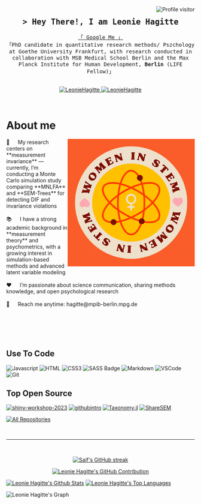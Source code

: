 <!--
<h2 align="center">
  Welcome to Leonie Hagitte World!
  <img src="https://media.giphy.com/media/hvRJCLFzcasrR4ia7z/giphy.gif" width="28">
</h2>
-->

<!--
<p align="center">
  <a href="https://github.com/LeonieHagitte"><img src="https://readme-typing-svg.herokuapp.com/?lines=Self%20Taught%20Programmer;Front%20End%20Developer;1.5%2B%20years%20of%20coding%20experience;Always%20learning%20new%20things&center=true&width=380&height=45"></a>
</p>

 -->

<a href="https://komarev.com/ghpvc/?username=LeonieHagitte">
  <img align="right" src="https://komarev.com/ghpvc/?username=LeonieHagitte&label=Visitors&color=0e75b6&style=flat" alt="Profile visitor" />
</a>

<!-- Intro  -->
<h2 align="center">
        <samp>&gt; Hey There!, I am
                <b><a target="_blank">Leonie Hagitte</a></b>
        </samp>
</h2>


<p align="center"> 
  <samp>
    <a href="https://www.google.com/search?q=Leonie+Hagitte">「 Google Me 」</a>
    <br>
    「PhD candidate in quantitative research methods/ Pszchology at Goethe University Frankfurt, with research conducted in collaboration with MSB Medical School Berlin and the Max Planck Institute for Human Development, <b>Berlin</b> (LIFE Fellow)」
    <br>
    <br>
  </samp>
</p>

<p align="center">
 <a href="https://linkedin.com/in/Leonie-Hagitte" target="_blank">
  <img src="https://img.shields.io/badge/LinkedIn-0077B5?style=for-the-badge&logo=linkedin&logoColor=white" alt="LeonieHagitte"/>
 </a>
 <a href="https://www.researchgate.net/profile/Leonie-Hagitte">
  <img src="https://upload.wikimedia.org/wikipedia/commons/thumb/5/5e/ResearchGate_icon_SVG.svg/1024px-ResearchGate_icon_SVG.svg.png" alt="LeonieHagitte" width="85" />
 </a> 
</p>
<br />

<!-- About Section -->
 # About me
 
<p> <img align="right" width="340" src="/assets/stem.gif" alt="stem.gif" /> 🔬 &emsp; My research centers on **measurement invariance** — currently, I’m conducting a Monte Carlo simulation study comparing **MNLFA** and **SEM-Trees** for detecting DIF and invariance violations <br/><br/> 📚 &emsp; I have a strong academic background in **measurement theory** and psychometrics, with a growing interest in simulation-based methods and advanced latent variable modeling <br/><br/> ❤️ &emsp; I’m passionate about science communication, sharing methods knowledge, and open psychological research <br/><br/> 📧 &emsp; Reach me anytime: hagitte@mpib-berlin.mpg.de <br/><br/>
</p>

<br/>
<br/>
<br/>

## Use To Code

![Javascript](https://img.shields.io/badge/Javascript-F0DB4F?style=for-the-badge&labelColor=black&logo=javascript&logoColor=F0DB4F)
![HTML](https://img.shields.io/badge/HTML5-E34F26?style=for-the-badge&logo=html5&logoColor=white)
![CSS3](https://img.shields.io/badge/CSS3-1572B6?style=for-the-badge&logo=css3&logoColor=white)
![SASS Badge](https://img.shields.io/badge/Sass-CC6699?style=for-the-badge&logo=sass&logoColor=white)
![Markdown](https://img.shields.io/badge/Markdown-000000?style=for-the-badge&logo=markdown&logoColor=white)
![VSCode](https://img.shields.io/badge/Visual_Studio-0078d7?style=for-the-badge&logo=visual%20studio&logoColor=white)
![Git](https://img.shields.io/badge/Git-F05032?style=for-the-badge&logo=git&logoColor=white)
<br/>
## Top Open Source

[![shiny-workshop-2023](https://github-readme-stats.vercel.app/api/pin/?username=LeonieHagitte&repo=shiny-workshop-2023&border_color=7F3FBF&bg_color=0D1117&title_color=C9D1D9&text_color=8B949E&icon_color=7F3FBF)](https://github.com/LeonieHagitte/shiny-workshop-2023)
[![githubintro](https://github-readme-stats.vercel.app/api/pin/?username=LeonieHagitte&repo=githubintro&border_color=7F3FBF&bg_color=0D1117&title_color=C9D1D9&text_color=8B949E&icon_color=7F3FBF)](https://github.com/LeonieHagitte/githubintro)
[![Taxonomy.jl](https://github-readme-stats.vercel.app/api/pin/?username=LeonieHagitte&repo=Taxonomy.jl&border_color=7F3FBF&bg_color=0D1117&title_color=C9D1D9&text_color=8B949E&icon_color=7F3FBF)](https://github.com/LeonieHagitte/Taxonomy.jl)
[![ShareSEM](https://github-readme-stats.vercel.app/api/pin/?username=LeonieHagitte&repo=ShareSEM&border_color=7F3FBF&bg_color=0D1117&title_color=C9D1D9&text_color=8B949E&icon_color=7F3FBF)](https://github.com/LeonieHagitte/ShareSEM)

<p align="left">
  <a href="https://github.com/LeonieHagitte?tab=repositories" target="_blank"><img alt="All Repositories" title="All Repositories" src="https://img.shields.io/badge/-All%20Repos-2962FF?style=for-the-badge&logo=koding&logoColor=white"/></a>
</p>

<br/>
<hr/>
<br/>


<p align="center">
  <a href="https://github.com/LeonieHagitte">
    <img src="https://github-readme-streak-stats.herokuapp.com/?user=LeonieHagitte&theme=radical&border=7F3FBF&background=0D1117" alt="Saif's GitHub streak"/>
  </a>
</p>

<p align="center">
  <a href="https://github.com/LeonieHagitte">
    <img src="https://github-profile-summary-cards.vercel.app/api/cards/profile-details?username=LeonieHagitte&theme=radical" alt="Leonie Hagitte's GitHub Contribution"/>
  </a> 
</p>

<a> 
    <a href="https://github.com/LeonieHagitte"><img alt="Leonie Hagitte's Github Stats" src="https://denvercoder1-github-readme-stats.vercel.app/api?username=LeonieHagitte&show_icons=true&count_private=true&theme=react&border_color=7F3FBF&bg_color=0D1117&title_color=F85D7F&icon_color=F8D866" height="192px" width="49.5%"/></a>
  <a href="https://github.com/LeonieHagitte"><img alt="Leonie Hagitte's Top Languages" src="https://denvercoder1-github-readme-stats.vercel.app/api/top-langs/?username=LeonieHagitte&langs_count=8&layout=compact&theme=react&border_color=7F3FBF&bg_color=0D1117&title_color=F85D7F&icon_color=F8D866" height="192px" width="49.5%"/></a>
  <br/>
</a>

![Leonie Hagitte's Graph](https://github-readme-activity-graph.vercel.app/graph?username=LeonieHagitte&custom_title=Leonie%20Hagitte's%20GitHub%20Activity%20Graph&bg_color=0D1117&color=7F3FBF&line=7F3FBF&point=7F3FBF&area_color=FFFFFF&title_color=FFFFFF&area=true)
